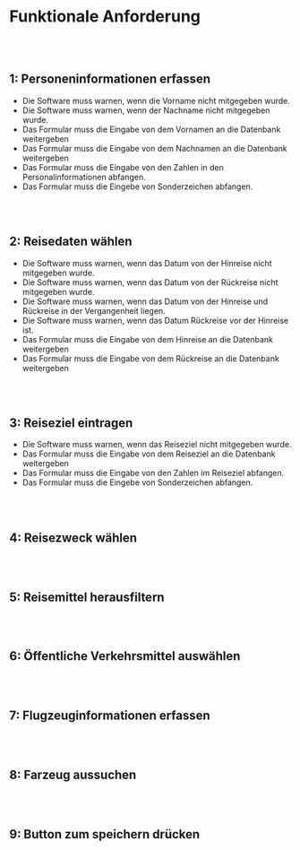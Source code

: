 # Funktionale Anforderung
<br>
<br>

## 1:   Personeninformationen erfassen

- Die Software muss warnen, wenn die Vorname nicht mitgegeben wurde.
- Die Software muss warnen, wenn der Nachname nicht mitgegeben wurde.
- Das Formular muss die Eingabe von dem Vornamen an die Datenbank weitergeben
- Das Formular muss die Eingabe von dem Nachnamen an die Datenbank weitergeben
- Das Formular muss die Eingabe von den Zahlen in den Personalinformationen abfangen.
- Das Formular muss die Eingebe von Sonderzeichen abfangen. 

<br>
<br>

## 2:   Reisedaten wählen

- Die Software muss warnen, wenn das Datum von der Hinreise nicht mitgegeben wurde.
- Die Software muss warnen, wenn das Datum von der Rückreise nicht mitgegeben wurde.
- Die Software muss warnen, wenn das Datum von der Hinreise und Rückreise in der Vergangenheit liegen.
- Die Software muss  warnen, wenn das Datum Rückreise vor der Hinreise ist.
- Das Formular muss die Eingabe von dem Hinreise an die Datenbank weitergeben
- Das Formular muss die Eingabe von dem Rückreise an die Datenbank weitergeben


<br>
<br>


## 3:   Reiseziel eintragen  

- Die Software muss warnen, wenn das Reiseziel nicht mitgegeben wurde.
- Das Formular muss die Eingabe von dem Reiseziel an die Datenbank weitergeben
- Das Formular muss die Eingabe von den Zahlen im Reiseziel abfangen.
- Das Formular muss die Eingebe von Sonderzeichen abfangen. 

<br>
<br>


## 4:   Reisezweck wählen

<br>
<br>


## 5:   Reisemittel herausfiltern

<br>
<br>


## 6:   Öffentliche Verkehrsmittel auswählen

<br>
<br>


## 7:   Flugzeuginformationen erfassen

<br>
<br>


## 8:   Farzeug aussuchen

<br>
<br>


## 9:   Button zum speichern drücken

<br>
<br>
